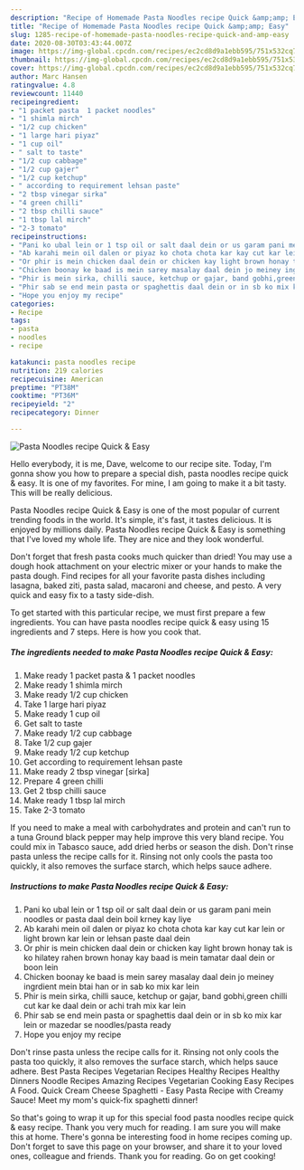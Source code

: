 ```yaml
---
description: "Recipe of Homemade Pasta Noodles recipe Quick &amp;amp; Easy"
title: "Recipe of Homemade Pasta Noodles recipe Quick &amp;amp; Easy"
slug: 1285-recipe-of-homemade-pasta-noodles-recipe-quick-and-amp-easy
date: 2020-08-30T03:43:44.007Z
image: https://img-global.cpcdn.com/recipes/ec2cd8d9a1ebb595/751x532cq70/pasta-noodles-recipe-quick-easy-recipe-main-photo.jpg
thumbnail: https://img-global.cpcdn.com/recipes/ec2cd8d9a1ebb595/751x532cq70/pasta-noodles-recipe-quick-easy-recipe-main-photo.jpg
cover: https://img-global.cpcdn.com/recipes/ec2cd8d9a1ebb595/751x532cq70/pasta-noodles-recipe-quick-easy-recipe-main-photo.jpg
author: Marc Hansen
ratingvalue: 4.8
reviewcount: 11440
recipeingredient:
- "1 packet pasta  1 packet noodles"
- "1 shimla mirch"
- "1/2 cup chicken"
- "1 large hari piyaz"
- "1 cup oil"
- " salt to taste"
- "1/2 cup cabbage"
- "1/2 cup gajer"
- "1/2 cup ketchup"
- " according to requirement lehsan paste"
- "2 tbsp vinegar sirka"
- "4 green chilli"
- "2 tbsp chilli sauce"
- "1 tbsp lal mirch"
- "2-3 tomato"
recipeinstructions:
- "Pani ko ubal lein or 1 tsp oil or salt daal dein or us garam pani mein noodles or pasta daal dein boil krney kay liye"
- "Ab karahi mein oil dalen or piyaz ko chota chota kar kay cut kar lein or light brown kar lein or lehsan paste daal dein"
- "Or phir is mein chicken daal dein or chicken kay light brown honay tak is ko hilatey rahen brown honay kay baad is mein tamatar daal dein or boon lein"
- "Chicken boonay ke baad is mein sarey masalay daal dein jo meiney ingrdient mein btai han or in sab ko mix kar lein"
- "Phir is mein sirka, chilli sauce, ketchup or gajar, band gobhi,green chilli cut kar ke daal dein or achi trah mix kar lein"
- "Phir sab se end mein pasta or spaghettis daal dein or in sb ko mix kar lein or mazedar se noodles/pasta ready"
- "Hope you enjoy my recipe"
categories:
- Recipe
tags:
- pasta
- noodles
- recipe

katakunci: pasta noodles recipe 
nutrition: 219 calories
recipecuisine: American
preptime: "PT38M"
cooktime: "PT36M"
recipeyield: "2"
recipecategory: Dinner

---
```



![Pasta Noodles recipe Quick &amp; Easy](https://img-global.cpcdn.com/recipes/ec2cd8d9a1ebb595/751x532cq70/pasta-noodles-recipe-quick-easy-recipe-main-photo.jpg)

Hello everybody, it is me, Dave, welcome to our recipe site. Today, I'm gonna show you how to prepare a special dish, pasta noodles recipe quick &amp; easy. It is one of my favorites. For mine, I am going to make it a bit tasty. This will be really delicious.

Pasta Noodles recipe Quick &amp; Easy is one of the most popular of current trending foods in the world. It's simple, it's fast, it tastes delicious. It is enjoyed by millions daily. Pasta Noodles recipe Quick &amp; Easy is something that I've loved my whole life. They are nice and they look wonderful.

Don&#39;t forget that fresh pasta cooks much quicker than dried! You may use a dough hook attachment on your electric mixer or your hands to make the pasta dough. Find recipes for all your favorite pasta dishes including lasagna, baked ziti, pasta salad, macaroni and cheese, and pesto. A very quick and easy fix to a tasty side-dish.


To get started with this particular recipe, we must first prepare a few ingredients. You can have pasta noodles recipe quick &amp; easy using 15 ingredients and 7 steps. Here is how you cook that.

<!--inarticleads1-->

##### The ingredients needed to make Pasta Noodles recipe Quick &amp; Easy:

1. Make ready 1 packet pasta &amp; 1 packet noodles
1. Make ready 1 shimla mirch
1. Make ready 1/2 cup chicken
1. Take 1 large hari piyaz
1. Make ready 1 cup oil
1. Get  salt to taste
1. Make ready 1/2 cup cabbage
1. Take 1/2 cup gajer
1. Make ready 1/2 cup ketchup
1. Get  according to requirement lehsan paste
1. Make ready 2 tbsp vinegar [sirka]
1. Prepare 4 green chilli
1. Get 2 tbsp chilli sauce
1. Make ready 1 tbsp lal mirch
1. Take 2-3 tomato


If you need to make a meal with carbohydrates and protein and can&#39;t run to a tuna Ground black pepper may help improve this very bland recipe. You could mix in Tabasco sauce, add dried herbs or season the dish. Don&#39;t rinse pasta unless the recipe calls for it. Rinsing not only cools the pasta too quickly, it also removes the surface starch, which helps sauce adhere. 

<!--inarticleads2-->

##### Instructions to make Pasta Noodles recipe Quick &amp; Easy:

1. Pani ko ubal lein or 1 tsp oil or salt daal dein or us garam pani mein noodles or pasta daal dein boil krney kay liye
1. Ab karahi mein oil dalen or piyaz ko chota chota kar kay cut kar lein or light brown kar lein or lehsan paste daal dein
1. Or phir is mein chicken daal dein or chicken kay light brown honay tak is ko hilatey rahen brown honay kay baad is mein tamatar daal dein or boon lein
1. Chicken boonay ke baad is mein sarey masalay daal dein jo meiney ingrdient mein btai han or in sab ko mix kar lein
1. Phir is mein sirka, chilli sauce, ketchup or gajar, band gobhi,green chilli cut kar ke daal dein or achi trah mix kar lein
1. Phir sab se end mein pasta or spaghettis daal dein or in sb ko mix kar lein or mazedar se noodles/pasta ready
1. Hope you enjoy my recipe


Don&#39;t rinse pasta unless the recipe calls for it. Rinsing not only cools the pasta too quickly, it also removes the surface starch, which helps sauce adhere. Best Pasta Recipes Vegetarian Recipes Healthy Recipes Healthy Dinners Noodle Recipes Amazing Recipes Vegetarian Cooking Easy Recipes A Food. Quick Cream Cheese Spaghetti - Easy Pasta Recipe with Creamy Sauce! Meet my mom&#39;s quick-fix spaghetti dinner! 

So that's going to wrap it up for this special food pasta noodles recipe quick &amp; easy recipe. Thank you very much for reading. I am sure you will make this at home. There's gonna be interesting food in home recipes coming up. Don't forget to save this page on your browser, and share it to your loved ones, colleague and friends. Thank you for reading. Go on get cooking!
